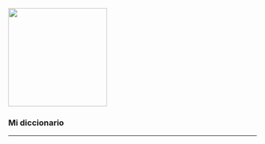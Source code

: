 <img width="200" src="https://th.bing.com/th/id/OIP.IkX20NB4kO0_4RBaLv0X1AHaHa?pid=ImgDet&rs=1"/>
<h3>Mi diccionario</h3>
<hr>




